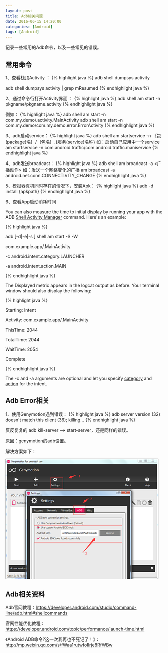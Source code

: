 ```yaml
---
layout: post
title: Adb相关问题
date: 2016-06-15 14:20:00
categories: [Android]
tags: [Android]
---
```


记录一些常用的Adb命令，以及一些常见的错误。
<!--more-->

##  常用命令

1、查看栈顶Activity ：
{% highlight java %}
adb shell dumpsys activity 

adb shell dumpsys activity | grep mResumed
{% endhighlight java %}

2、通过命令行打开Activity界面 ：
{% highlight java %}
adb shell am start -n pkgname/pkgname.activity 
{% endhighlight java %}

例如：
{% highlight java %}
adb shell am start -n com.my.demo/.activity.MainActivity 
adb shell am start -n com.my.demo/com.my.demo.error.ErrorActivity
{% endhighlight java %}

3、adb启动service：
{% highlight java %}
adb shell
am startservice -n ｛包(package)名｝/｛包名｝.{服务(service)名称}
如：启动自己应用中一个service
am startservice -n com.android.traffic/com.android.traffic.maniservice
{% endhighlight java %}

4、adb发送broadcast：
{% highlight java %}
adb shell
am broadcast -a <广播动作>
如：发送一个网络变化的广播
am broadcast -a android.net.conn.CONNECTIVITY_CHANGE
{% endhighlight java %}

5、模拟器真机同时存在的情况下，安装Apk：
{% highlight java %}
adb -d install {apkpath}
{% endhighlight java %}

6、查看App启动消耗时间

You can also measure the time to initial display by running your app with the ADB [Shell Activity Manager](https://developer.android.com/studio/command-line/adb.html#shellcommands) command. Here's an example:

{% highlight java %}

adb [-d|-e|-s <serialNumber>] shell am start -S -W

com.example.app/.MainActivity

-c android.intent.category.LAUNCHER

-a android.intent.action.MAIN

{% endhighlight java %}

The Displayed metric appears in the logcat output as before. Your terminal window should also display the following:

{% highlight java %}

Starting: Intent

Activity: com.example.app/.MainActivity

ThisTime: 2044

TotalTime: 2044

WaitTime: 2054

Complete

{% endhighlight java %}

The -c and -a arguments are optional and let you specify [category](https://developer.android.com/guide/topics/manifest/category-element.html) and [action](https://developer.android.com/guide/topics/manifest/action-element.html) for the intent.

##  Adb Error相关

1、使用Genymotion遇到错误：
{% highlight java %}
adb server version (32) doesn't match this client (36); killing...
{% endhighlight java %}

反反复复的 adb kill-server --> start-server，还是同样的错误。

原因：genymotion的adb设置。

解决方案如下：

<img src="/assets/drawable/adb_genymotion_error.jpg"  alt="pic" />


## Adb相关资料

Adb官网教程：<https://developer.android.com/studio/command-line/adb.html#shellcommands>

官网性能优化教程：<https://developer.android.com/topic/performance/launch-time.html>

《Android ADB命令?这一次我再也不死记了！》：<http://mp.weixin.qq.com/s/fWaa1rutwfoIIrje8RfWBw>

